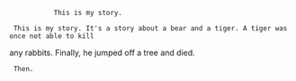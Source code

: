                This is my story.

     This is my story. It's a story about a bear and a tiger. A tiger was once not able to kill
any rabbits. Finally, he jumped off a tree and died.

     Then.

